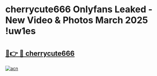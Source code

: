 # cherrycute666 Onlyfans Leaked - New Video & Photos March 2025 !uw1es

# <h2><a href="https://wrrl1e.iuczelnia.edu.pl?title=cherrycute666&ref=uw1es">🔗👉 🔴 cherrycute666</a></h2>

[![acn](https://github.com/user-attachments/assets/0f9c940e-d8b0-45ae-aac7-cd30a18b3e1c)](https://wrrl1e.iuczelnia.edu.pl?title=cherrycute666&ref=uw1es)


